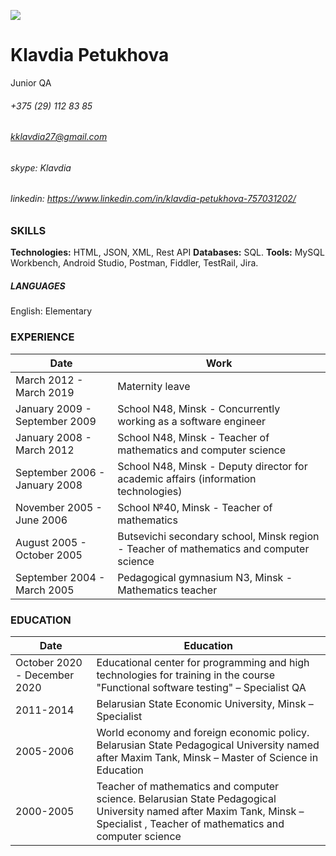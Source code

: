 
![](https://content.screencast.com/users/kklavdia27/folders/Default/media/e558da5e-23aa-420d-b910-8c7316a9f486/Screenshot_7.jpg)
# Klavdia Petukhova
Junior QA 


###### +375 (29) 112 83 85  
###### kklavdia27@gmail.com  
###### skype: Klavdia  
###### linkedin: https://www.linkedin.com/in/klavdia-petukhova-757031202/  


### SKILLS

**Technologies:** HTML, JSON, XML, Rest API
**Databases:** SQL.
**Tools:** MySQL Workbench, Android Studio, Postman, Fiddler, TestRail, Jira. 
##### LANGUAGES
English: Elementary


### EXPERIENCE 
| Date | Work  |   
| ------ | ------ |
| March 2012 - March 2019 | Maternity leave |
| January 2009 - September 2009 | School N48, Minsk - Concurrently working as a software engineer |
| January 2008 - March 2012 | School N48, Minsk - Teacher of mathematics and computer science |
| September 2006 - January 2008 | School N48, Minsk - Deputy director for academic affairs (information technologies) |
| November 2005 - June 2006 | School №40,  Minsk - Teacher of mathematics |
| August 2005 - October 2005 | Butsevichi secondary school, Minsk region - Teacher of mathematics and computer science |
| September 2004 - March 2005 | Pedagogical gymnasium N3, Minsk - Mathematics teacher |

### EDUCATION
| Date | Education |
| ----- | ----- |
| October 2020 - December 2020 | Educational center for programming and high technologies for training in the course "Functional software testing" – Specialist QA  |
| 2011-2014 | Belarusian State Economic University, Minsk – Specialist |
| 2005-2006 | World economy and foreign economic policy. Belarusian State Pedagogical University named after Maxim Tank, Minsk – Master of Science in Education |
| 2000-2005 | Teacher of mathematics and computer science. Belarusian State Pedagogical University named after Maxim Tank, Minsk – Specialist , Teacher of mathematics and computer science |
